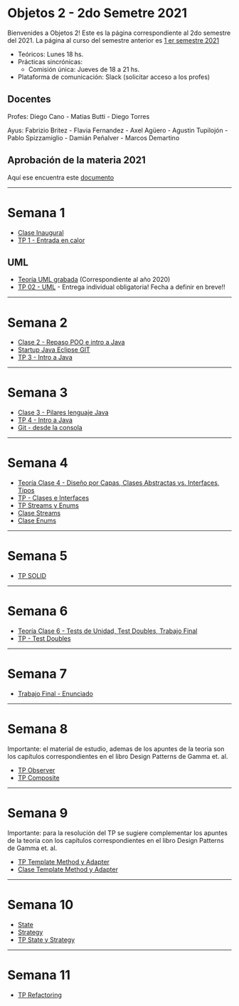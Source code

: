 # Objetos 2 - 2do Semetre 2021
Bienvenides a Objetos 2! Este es la página correspondiente al 2do semestre del 2021. La página al curso del semestre anterior es [1 er semestre 2021](https://github.com/POO2UNQ/site/blob/main/docs/index20212sem.md)

* Teóricos: Lunes 18 hs.     
* Prácticas sincrónicas: 
  * Comisión única: Jueves de 18 a 21 hs. 
* Plataforma de comunicación: Slack (solicitar acceso a los profes)

## Docentes
Profes: Diego Cano - Matias Butti - Diego Torres

Ayus: Fabrizio Britez - Flavia Fernandez - Axel Agüero - Agustin Tupilojón - Pablo Spizzamiglio - Damián Peñalver - Marcos Demartino

## Aprobación de la materia 2021
Aquí ese encuentra este [documento](https://github.com/POO2UNQ/site/blob/92f82c188619a5db9819d81d0a0c63f071ed3ba7/Aprobacio%CC%81n%20de%20la%20materia%20-%202021%202Sem.pdf)

---
# Semana 1

* [Clase Inaugural](https://youtu.be/WBptyni3ddc)
* [TP 1 - Entrada en calor](https://github.com/POO2UNQ/site/tree/main/TP01)

## UML
* [Teoría UML grabada](https://www.youtube.com/watch?v=oYSLwORU0ZM)  (Correspondiente al año 2020)
* [TP 02 - UML](https://github.com/POO2UNQ/site/blob/main/TP%2002/TP%2002%20UML.pdf) - Entrega individual obligatoria! Fecha a definir en breve!!

---
# Semana 2
* [Clase 2 - Repaso POO e intro a Java](https://github.com/POO2UNQ/site/blob/606a8289ab7fca010acf0e98dd886ab31b54a747/teorias/Lenguajes%20de%20programaci%C3%B3n%20%20-%20Java%20-%20BigPicture.pdf)
* [ Startup Java Eclipse GIT](https://youtu.be/3ITG-OFhThc)
* [TP 3 - Intro a Java](https://github.com/POO2UNQ/site/blob/a75e0da36670c3377f275343386f9497feca1df3/TP03/TP03%20-%20Intro%20a%20Java.pdf)

---
# Semana 3
* [Clase 3 - Pilares lenguaje Java](https://github.com/POO2UNQ/site/blob/efc36db38e7ebf3000f7f909863dbaed0894934b/teorias/Pilares%20del%20lenguaje%20Java.pdf)
* [TP 4 - Intro a Java](https://github.com/POO2UNQ/site/tree/main/TP04)
* [Git - desde la consola](https://www.youtube.com/watch?v=C-WgNtdGsR4)

---
# Semana 4
* [Teoría Clase 4 - Diseño por Capas, Clases Abstractas vs. Interfaces, Tipos](https://youtu.be/N_WAPHvcfIs)
* [TP - Clases e Interfaces](https://github.com/POO2UNQ/site/blob/main/TP%20Interfaces/TP%20%E2%80%93%20Clases%20Abstractas%20e%20Interfaces.pdf)
* [TP Streams y Enums](https://github.com/POO2UNQ/site/blob/c290c2b8f90547decf0ac7db00de0c2e080ff8fe/TP%20streams%20y%20enums/TP%20Enumerativos%20y%20Streams%20.pdf)
* [Clase Streams](https://github.com/POO2UNQ/site/blob/6ee33dc860a33d0d233993d59b9b07f5aee6316d/teorias/Streams.pdf)
* [Clase Enums](https://github.com/POO2UNQ/site/blob/6ee33dc860a33d0d233993d59b9b07f5aee6316d/teorias/Enumerativos.pdf)

---
# Semana 5
* [TP SOLID](https://github.com/POO2UNQ/site/tree/main/TP%20SOLID)

---
# Semana 6
* [Teoría Clase 6 - Tests de Unidad, Test Doubles, Trabajo Final](https://youtu.be/NStb_2Mu27s)
* [TP - Test Doubles](https://github.com/POO2UNQ/site/blob/main/docs/Test-y-Test-Doubles.pdf)

---
# Semana 7
* [Trabajo Final - Enunciado](https://github.com/POO2UNQ/site/blob/main/2021/TP_Final_2021_2doSem.pdf)

---
# Semana 8
Importante: el material de estudio, ademas de los apuntes de la teoria son los capítulos correspondientes en el libro Design Patterns de Gamma et. al.
* [TP Observer](https://github.com/POO2UNQ/site/tree/main/TP%20Observer)
* [TP Composite](https://github.com/POO2UNQ/site/tree/main/TP%20Composite)

---
# Semana 9
Importante: para la resolución del TP se sugiere complementar los apuntes de la teoria con los capítulos correspondientes en el libro Design Patterns de Gamma et. al.
* [TP Template Method y Adapter](https://github.com/POO2UNQ/site/blob/9b995ec7b0edf22f9eef17a89d2cb11953ec81b2/TP%20template%20method%20-%20Adapter/TP%20Template%20Method%20y%20Adapter.pdf)
* [Clase Template Method y Adapter](https://drive.google.com/file/d/14wC6kp_7x1-nwCZ-D8Lu_UUO-DeC45nw/view?usp=sharing)

---
# Semana 10
* [State](https://www.youtube.com/watch?v=kctVIoa_dis)
* [Strategy](https://www.youtube.com/watch?v=c19EpK0IwGI)
* [TP State y Strategy](https://github.com/POO2UNQ/site/tree/main/TP%20State%20y%20Strategy)

---
# Semana 11
* [TP Refactoring](https://github.com/POO2UNQ/site/blob/main/TP_Refactoring.zip)




